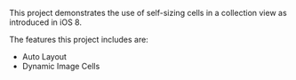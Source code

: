 This project demonstrates the use of self-sizing cells in a collection view as introduced in iOS 8.

The features this project includes are:

* Auto Layout
* Dynamic Image Cells